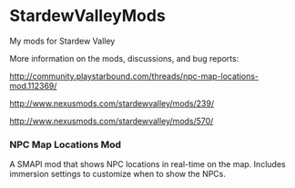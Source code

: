 # StardewValleyMods
My mods for Stardew Valley

More information on the mods, discussions, and bug reports:

http://community.playstarbound.com/threads/npc-map-locations-mod.112369/

http://www.nexusmods.com/stardewvalley/mods/239/

http://www.nexusmods.com/stardewvalley/mods/570/

### NPC Map Locations Mod
A SMAPI mod that shows NPC locations in real-time on the map. Includes immersion settings to customize when to show the NPCs.




